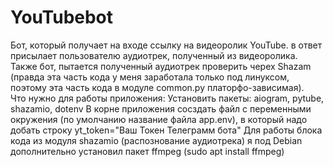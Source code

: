 # YouTubebot
Бот, который получает на входе ссылку на видеоролик YouTube. в ответ присылает пользователю аудиотрек, полученный из видеоролика. 
Также бот, пытается полученный аудиотрек проверить черех Shazam (правда эта часть кода у меня заработала только под линуксом, поэтому 
эта часть кода в модуле common.py платорфо-зависимая).\
Что нужно для работы приложения:
Установить пакеты: aiogram, pytube, shazamio, dotenv
В корне приложения сосздать файл с переменными окружения (по умолчанию название файла app.env), в который надо добать строку
yt_token="Ваш Токен Телеграмм бота"
Для работы блока кода из модуля shazamio (распознование аудиотрека) я под Debian дополнительно установил пакет ffmpeg (sudo apt install ffmpeg)
